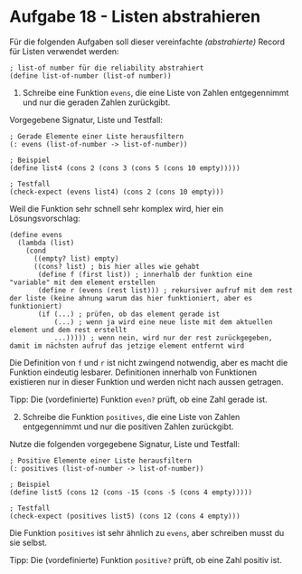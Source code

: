 # Aufgabe 18 - Listen abstrahieren

Für die folgenden Aufgaben soll dieser vereinfachte _(abstrahierte)_ Record für Listen verwendet werden:

```racket
; list-of number für die reliability abstrahiert
(define list-of-number (list-of number))
```

1. Schreibe eine Funktion `evens`, die eine Liste von Zahlen entgegennimmt und nur die geraden Zahlen zurückgibt.

Vorgegebene Signatur, Liste und Testfall:

```racket
; Gerade Elemente einer Liste herausfiltern
(: evens (list-of-number -> list-of-number))

; Beispiel
(define list4 (cons 2 (cons 3 (cons 5 (cons 10 empty)))))

; Testfall
(check-expect (evens list4) (cons 2 (cons 10 empty)))
```

Weil die Funktion sehr schnell sehr komplex wird, hier ein Lösungsvorschlag:

```racket
(define evens
  (lambda (list)
    (cond
      ((empty? list) empty)
      ((cons? list) ; bis hier alles wie gehabt
       (define f (first list)) ; innerhalb der funktion eine "variable" mit dem element erstellen
       (define r (evens (rest list))) ; rekursiver aufruf mit dem rest der liste (keine ahnung warum das hier funktioniert, aber es funktioniert)
       (if (...) ; prüfen, ob das element gerade ist
           (...) ; wenn ja wird eine neue liste mit dem aktuellen element und dem rest erstellt
           ...))))) ; wenn nein, wird nur der rest zurückgegeben, damit im nächsten aufruf das jetzige element entfernt wird
```

Die Definition von `f` und `r` ist nicht zwingend notwendig, aber es macht die Funktion eindeutig lesbarer. Definitionen innerhalb von Funktionen existieren nur in dieser Funktion und werden nicht nach aussen getragen.

Tipp: Die (vordefinierte) Funktion `even?` prüft, ob eine Zahl gerade ist.

2. Schreibe die Funktion `positives`, die eine Liste von Zahlen entgegennimmt und nur die positiven Zahlen zurückgibt.

Nutze die folgenden vorgegebene Signatur, Liste und Testfall:

```racket
; Positive Elemente einer Liste herausfiltern
(: positives (list-of-number -> list-of-number))

; Beispiel
(define list5 (cons 12 (cons -15 (cons -5 (cons 4 empty)))))

; Testfall
(check-expect (positives list5) (cons 12 (cons 4 empty)))
```

Die Funktion `positives` ist sehr ähnlich zu `evens`, aber schreiben musst du sie selbst.

Tipp: Die (vordefinierte) Funktion `positive?` prüft, ob eine Zahl positiv ist.
